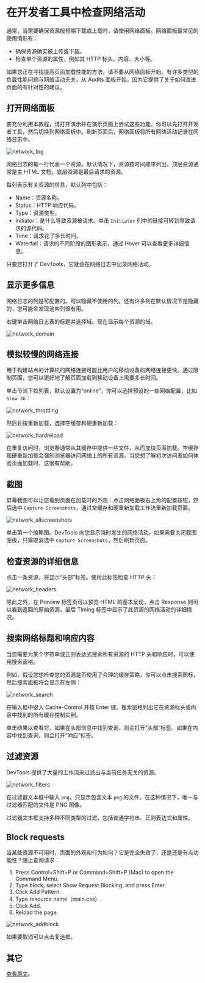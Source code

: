 # 在开发者工具中检查网络活动

通常，当需要确保资源按预期下载或上载时，请使用网络面板。网络面板最常见的使用情形有：

- 确保资源确实被上传或下载。
- 检查单个资源的属性，例如其 HTTP 标头、内容、大小等。

如果您正在寻找提高页面加载性能的方法，请不要从网络面板开始。有许多类型的负载性能问题与网络活动无关。从 Audits 面板开始，因为它提供了关于如何改进页面的有针对性的建议。

## 打开网络面板

要充分利用本教程，请打开演示并在演示页面上尝试这些功能。你可以先打开开发者工具，然后切换到网络面板中。刷新页面后，网络面板将所有网络活动记录在网络日志中。

<img :src="$withBase('/images/web/log.png')" alt="network_log">

网络日志的每一行代表一个资源。默认情况下，资源按时间顺序列出。顶层资源通常是主 HTML 文档。底层资源是最后请求的资源。

每列表示有关资源的信息，默认列中包括：

- Name：资源名称。
- Status：HTTP 响应代码。
- Type：资源类型。
- Initiator：是什么导致资源被请求。单击 `Initiator` 列中的链接可转到导致请求的源代码。
- Time：请求花了多长时间。
- Waterfall：请求的不同阶段的图形表示，通过 Hover 可以查看更多详细信息。

只要您打开了 DevTools，它就会在网络日志中记录网络活动。

## 显示更多信息

网络日志的列是可配置的。可以隐藏不使用的列。还有许多列在默认情况下是隐藏的，您可能会发现这些列很有用。

右键单击网络日志表的标题并选择域。现在显示每个资源的域。

<img :src="$withBase('/images/web/domain.png')" alt="network_domain">

## 模拟较慢的网络连接

用于构建站点的计算机的网络连接可能比用户的移动设备的网络连接更快。通过限制页面，您可以更好地了解页面加载到移动设备上需要多长时间。

单击节流下拉列表，默认设置为“online”，你可以选择预设的一些网络配置，比如 `Slow 3G`：

<img :src="$withBase('/images/web/throttling.png')" alt="network_throttling">

然后长按重新加载，选择空缓存和硬重新加载：

<img :src="$withBase('/images/web/hardreload.png')" alt="network_hardreload">

在重复访问时，浏览器通常从其缓存中提供一些文件，从而加快页面加载。空缓存和硬重新加载会强制浏览器访问网络上的所有资源。当您想了解初次访问者如何体验页面加载时，这很有帮助。

## 截图

屏幕截图可以让您看到页面在加载时的外观：点击网络面板右上角的配置按钮，然后选中 `Capture Screenshots`，通过空缓存和硬重新加载工作流重新加载页面。

<img :src="$withBase('/images/web/allscreenshots.png')" alt="network_allscreenshots">

单击第一个缩略图。DevTools 向您显示当时发生的网络活动。如果需要关闭截图面板，只需取消选中 `Capture Screenshots`，然后刷新页面。

## 检查资源的详细信息

点击一条资源，将显示“头部”标签。使用此标签检查 HTTP 头：

<img :src="$withBase('/images/web/headers.png')" alt="network_headers">

除此之外，在 Preview 标签页可以预览 HTML 的基本呈现，点击 Response 则可以看到返回的原始资源，最后 Timing 标签中显示了此资源的网络活动的详细情况。

## 搜索网络标题和响应内容

当您需要为某个字符串或正则表达式搜索所有资源的 HTTP 头和响应时，可以使用搜索窗格。

例如，假设您想检查您的资源是否使用了合理的缓存策略，你可以点击搜索图标，然后搜索面板将会显示在左侧：

<img :src="$withBase('/images/web/search.png')" alt="network_search">

在输入框中键入 Cache-Control 并按 Enter 键。搜索窗格列出它在资源标头或内容中找到的所有缓存控制实例。

单击结果以查看它。如果在头部信息中找到查询，则会打开“头部”标签。如果在内容中找到查询，则会打开“响应”标签。

## 过滤资源

DevTools 提供了大量的工作流来过滤出与当前任务无关的资源。

<img :src="$withBase('/images/web/filters.png')" alt="network_filters">

在过滤器文本框中输入 `png`，只显示包含文本 `png` 的文件。在这种情况下，唯一与过滤器匹配的文件是 PNG 图像。

过滤器文本框支持多种不同类型的过滤，包括普通字符串、正则表达式和属性。

## Block requests

当某些资源不可用时，页面的外观和行为如何？它是完全失效了，还是还是有点功能性？阻止查询请求：

1. Press Control+Shift+P or Command+Shift+P (Mac) to open the Command Menu.
2. Type block, select Show Request Blocking, and press Enter.
3. Click Add Pattern.
4. Type resource name（main.css）.
5. Click Add.
6. Reload the page.

<img :src="$withBase('/images/web/addblock.png')" alt="network_addblock">

如果要取消可以点击复选框。

## 其它

[查看原文](https://developers.google.com/web/tools/chrome-devtools/network)。
